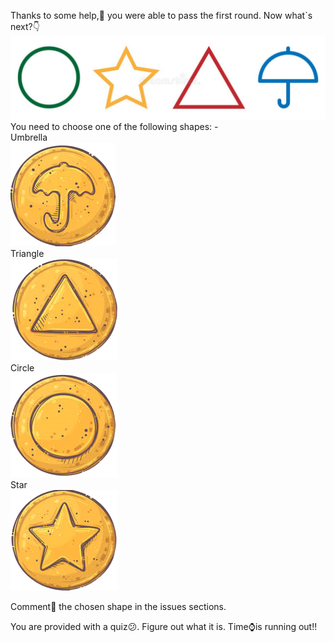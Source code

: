 Thanks to some help,🤲 you were able to pass the first round. Now what`s next?👇<br/>
![choose one](https://github.com/shreyan55/assets/blob/main/WhatsApp%20Image%202022-01-22%20at%2012.10.03.jpeg)<br/>
You need to choose one of the following shapes: -<br/>
Umbrella <br/>
[![umbrella](https://github.com/shreyan55/assets/blob/main/Umbrella-removebg-preview.png)](http://commonmark.org "Redirect to homepage")<br/>
Triangle<br/>
[![triangle](https://github.com/shreyan55/assets/blob/main/Triangle-removebg-preview.png)](http://commonmark.org "Redirect to homepage")<br/>
Circle<br/>
[![circle](https://github.com/shreyan55/assets/blob/main/circle-removebg-preview.png)](http://commonmark.org "Redirect to homepage")<br/>
Star<br/>
[![star](https://github.com/shreyan55/assets/blob/main/star-removebg-preview.png)](http://commonmark.org "Redirect to homepage")<br/>




Comment💭 the chosen shape in the issues sections.

You are provided with a quiz😕. Figure out what it is. Time⌚is running out!!
